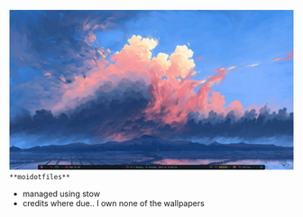 ![Alt text](otherpics/screensh.png "Wallpaper")
 ``` **moidotfiles** ```
- managed using stow
- credits where due.. I own none of the wallpapers



